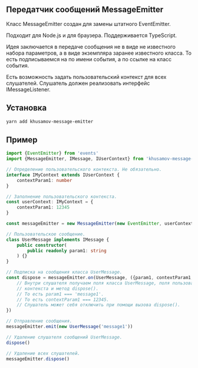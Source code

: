 Передатчик сообщений MessageEmitter
-----------------------------------

Класс MessageEmitter создан для замены штатного EventEmitter.

Подходит для Node.js и для браузера. Поддерживается TypeScript.

Идея заключается в передаче сообщения не в виде не известного набора параметров, 
а в виде экземпляра заранее известного класса. То есть подписываемся на по имени события, 
а по ссылке на класс события.

Есть возможность задать пользовательский контекст для всех слушателей.
Слушатель должен реализовать интерфейс IMessageListener.

Установка
---------

```bash
yarn add khusamov-message-emitter
```

Пример
------

```typescript
import {EventEmitter} from 'events'
import {MessageEmitter, IMessage, IUserContext} from 'khusamov-message-emitter'

// Определение пользовательского контекста. Не обязательно.
interface IMyContext extends IUserContext {
	contextParam1: number
}

// Заполнение пользовательского контекста.
const userContext: IMyContext = {
	contextParam1: 12345
}

const messageEmitter = new MessageEmitter(new EventEmitter, userContext)

// Пользовательское сообщение.
class UserMessage implements IMessage {
	public constructor(
		public readonly param1: string
	) {}
}

// Подписка на сообщения класса UserMessage.
const dispose = messageEmitter.on(UserMessage, ({param1, contextParam1, dispose}) => {
	// Внутри слушателя получаем поля класса UserMessage, поля пользовательского 
	// контекста и метод dispose().
	// То есть param1 === 'message1'.
	// То есть contextParam1 === 12345.
	// Слушатель может себя отключить при помощи вызова dispose().
})

// Отправление сообщения.
messageEmitter.emit(new UserMessage('message1'))

// Удаление слушателя сообщений UserMessage.
dispose()

// Удаление всех слушателей.
messageEmitter.dispose()
```
